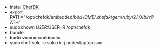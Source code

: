 * install [ChefDK](https://downloads.chef.io/chef-dk/ubuntu/#/)
* export PATH="/opt/chefdk/embedded/bin:${HOME}/.chefdk/gem/ruby/2.1.0/bin:$PATH"
* sudo chown $USER:$USER -R /opt/chefdk
* bundle
* berks vendor cookbooks 
* sudo chef-solo -c solo.rb -j nodes/laptop.json


